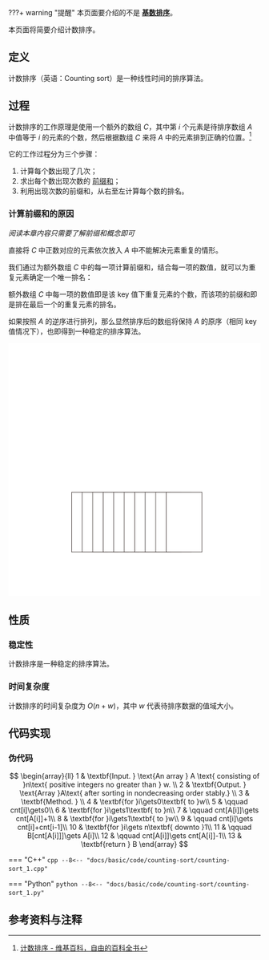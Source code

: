 ???+ warning "提醒"
    本页面要介绍的不是 [**基数排序**](./radix-sort.md)。

本页面将简要介绍计数排序。

## 定义

计数排序（英语：Counting sort）是一种线性时间的排序算法。

## 过程

计数排序的工作原理是使用一个额外的数组 $C$，其中第 $i$ 个元素是待排序数组 $A$ 中值等于 $i$ 的元素的个数，然后根据数组 $C$ 来将 $A$ 中的元素排到正确的位置。[^ref1]

它的工作过程分为三个步骤：

1.  计算每个数出现了几次；
2.  求出每个数出现次数的 [前缀和](./prefix-sum.md)；
3.  利用出现次数的前缀和，从右至左计算每个数的排名。

### 计算前缀和的原因

*阅读本章内容只需要了解前缀和概念即可*

直接将 $C$ 中正数对应的元素依次放入 $A$ 中不能解决元素重复的情形。

我们通过为额外数组 $C$ 中的每一项计算前缀和，结合每一项的数值，就可以为重复元素确定一个唯一排名：

额外数组 $C$ 中每一项的数值即是该 key 值下重复元素的个数，而该项的前缀和即是排在最后一个的重复元素的排名。

如果按照 $A$ 的逆序进行排列，那么显然排序后的数组将保持 $A$ 的原序（相同 key 值情况下），也即得到一种稳定的排序算法。

![counting sort animate example](images/counting-sort-animate.svg)

## 性质

### 稳定性

计数排序是一种稳定的排序算法。

### 时间复杂度

计数排序的时间复杂度为 $O(n+w)$，其中 $w$ 代表待排序数据的值域大小。

## 代码实现

### 伪代码

$$
\begin{array}{ll}
1 & \textbf{Input. } \text{An array } A \text{ consisting of }n\text{ positive integers no greater than } w. \\
2 & \textbf{Output. } \text{Array }A\text{ after sorting in nondecreasing order stably.} \\
3 & \textbf{Method. }  \\
4 & \textbf{for }i\gets0\textbf{ to }w\\
5 & \qquad cnt[i]\gets0\\
6 & \textbf{for }i\gets1\textbf{ to }n\\
7 & \qquad cnt[A[i]]\gets cnt[A[i]]+1\\
8 & \textbf{for }i\gets1\textbf{ to }w\\
9 & \qquad cnt[i]\gets cnt[i]+cnt[i-1]\\
10 & \textbf{for }i\gets n\textbf{ downto }1\\
11 & \qquad B[cnt[A[i]]]\gets A[i]\\
12 & \qquad cnt[A[i]]\gets cnt[A[i]]-1\\
13 & \textbf{return } B
\end{array}
$$

=== "C++"
    ```cpp
    --8<-- "docs/basic/code/counting-sort/counting-sort_1.cpp"
    ```

=== "Python"
    ```python
    --8<-- "docs/basic/code/counting-sort/counting-sort_1.py"
    ```

## 参考资料与注释

[^ref1]: [计数排序 - 维基百科，自由的百科全书](https://zh.wikipedia.org/wiki/%E8%AE%A1%E6%95%B0%E6%8E%92%E5%BA%8F)
